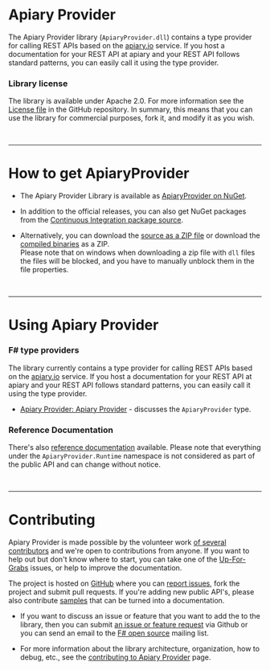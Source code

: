 Apiary Provider
================================

The Apiary Provider library (`ApiaryProvider.dll`) contains a type provider for calling REST APIs based on the 
[apiary.io](http://apiary.io) service. If you host a documentation for your REST API
at apiary and your REST API follows standard patterns, you can easily call it using
the type provider.

### Library license

The library is available under Apache 2.0. For more information see the 
[License file][license] in the GitHub repository. In summary, this means that you can 
use the library for commercial purposes, fork it, and modify it as you wish.

<br/><hr/>

# How to get ApiaryProvider

* The Apiary Provider Library is available as <a href="https://nuget.org/packages/ApiaryProvider">ApiaryProvider on NuGet</a>.

* In addition to the official releases, you can also get NuGet packages from the [Continuous Integration package source](https://ci.appveyor.com/nuget/apiaryprovider-aq55sqnm25bh).

* Alternatively, you can download the [source as a ZIP file][source] or download the [compiled binaries][compiled] as a ZIP. <br /> Please note that on windows when downloading a zip file with `dll` files the files will be blocked, and you have to manually unblock them in the file properties.

<br/><hr/>

# Using Apiary Provider

### F# type providers

The library currently contains a type provider for calling REST APIs based on the 
[apiary.io](http://apiary.io) service. If you host a documentation for your REST API
at apiary and your REST API follows standard patterns, you can easily call it using
the type provider.

 * [Apiary Provider: Apiary Provider](library/ApiaryProvider.html) - discusses 
   the `ApiaryProvider` type. 

### Reference Documentation

There's also [reference documentation](reference) available. Please note that everything under the `ApiaryProvider.Runtime` namespace is not considered as part of the public API and can change without notice.

<br/><hr/>

# Contributing

Apiary Provider is made possible by the volunteer work [of several contributors](https://github.com/fsprojects/ApiaryProvider/graphs/contributors) and we're open to contributions from anyone. If you want to help out but don't know where to start, you can take one of the [Up-For-Grabs](https://github.com/fsprojects/ApiaryProvider/issues?labels=up-for-grabs&state=open) issues, or help to improve the documentation.

The project is hosted on [GitHub][gh] where you can [report issues][issues], fork 
the project and submit pull requests. If you're adding new public API's, please also 
contribute [samples][samples] that can be turned into a documentation.

 * If you want to discuss an issue or feature that you want to add the to the library,
   then you can submit [an issue or feature request][issues] via Github or you can 
   send an email to the [F# open source][fsharp-oss] mailing list.

 * For more information about the library architecture, organization, how to debug, etc., see the [contributing to Apiary Provider](contributing.html) page.

  [source]: https://github.com/fsprojects/ApiaryProvider/zipball/master
  [compiled]: https://github.com/fsprojects/ApiaryProvider/zipball/release
  [samples]: https://github.com/fsprojects/ApiaryProvider/tree/master/docs/content
  [gh]: https://github.com/fsprojects/ApiaryProvider
  [issues]: https://github.com/fsprojects/ApiaryProvider/issues
  [license]: https://github.com/fsprojects/ApiaryProvider/blob/master/LICENSE.md
  [fsharp-oss]: http://groups.google.com/group/fsharp-opensource
